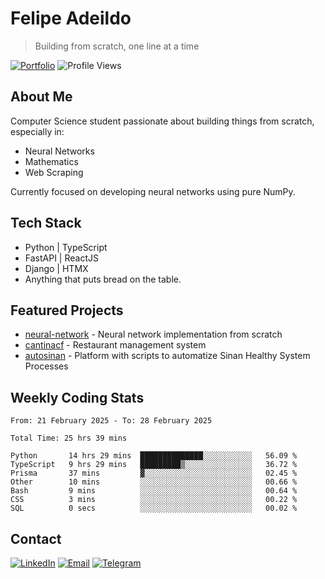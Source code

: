 # Felipe Adeildo
> Building from scratch, one line at a time

[![Portfolio](https://img.shields.io/badge/Portfolio-felipeadeildo.com-FF6B6B?style=flat-square&logo=firefox&logoColor=white)](https://felipeadeildo.com)
![Profile Views](https://komarev.com/ghpvc/?username=felipeadeildo&style=flat-square&color=FF6B6B)

## About Me
Computer Science student passionate about building things from scratch, especially in:
- Neural Networks
- Mathematics
- Web Scraping

Currently focused on developing neural networks using pure NumPy.

## Tech Stack
- Python  | TypeScript
- FastAPI | ReactJS
- Django  | HTMX
- Anything that puts bread on the table.

## Featured Projects
- [neural-network](https://github.com/felipeadeildo/neural-network) - Neural network implementation from scratch
- [cantinacf](https://github.com/felipeadeildo/cantinacf) - Restaurant management system
- [autosinan](https://github.com/felipeadeildo/autosinan) - Platform with scripts to automatize Sinan Healthy System Processes

## Weekly Coding Stats
<!--START_SECTION:waka-->

```ansi
From: 21 February 2025 - To: 28 February 2025

Total Time: 25 hrs 39 mins

Python       14 hrs 29 mins  ██████████████░░░░░░░░░░░   56.09 %
TypeScript   9 hrs 29 mins   █████████▒░░░░░░░░░░░░░░░   36.72 %
Prisma       37 mins         ▓░░░░░░░░░░░░░░░░░░░░░░░░   02.45 %
Other        10 mins         ░░░░░░░░░░░░░░░░░░░░░░░░░   00.66 %
Bash         9 mins          ░░░░░░░░░░░░░░░░░░░░░░░░░   00.64 %
CSS          3 mins          ░░░░░░░░░░░░░░░░░░░░░░░░░   00.22 %
SQL          0 secs          ░░░░░░░░░░░░░░░░░░░░░░░░░   00.02 %
```

<!--END_SECTION:waka-->

## Contact
[![LinkedIn](https://img.shields.io/badge/LinkedIn-felipeadeildo-0077B5?style=flat-square&logo=linkedin&logoColor=white)](https://linkedin.com/in/felipeadeildo)
[![Email](https://img.shields.io/badge/Email-contato@felipeadeildo.com-D14836?style=flat-square&logo=gmail&logoColor=white)](mailto:contato@felipeadeildo.com)
[![Telegram](https://img.shields.io/badge/Telegram-felipeadeildo-2CA5E0?style=flat-square&logo=telegram&logoColor=white)](https://t.me/felipeadeildo)
